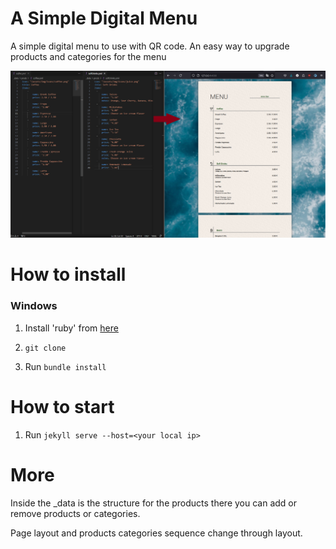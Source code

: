 # A Simple Digital Menu
A simple digital menu to use with QR code. An easy way to upgrade products and categories for the menu

![screenshot](./screenshot.png)

# How to install

### Windows

1. Install 'ruby' from [here](https://rubyinstaller.org/)

2. `git clone`

2. Run `bundle install`

# How to start

1. Run `jekyll serve --host=<your local ip>` 

# More
Inside the _data is the structure for the products there you can add or remove products or categories.

Page layout and products categories sequence change through layout.
